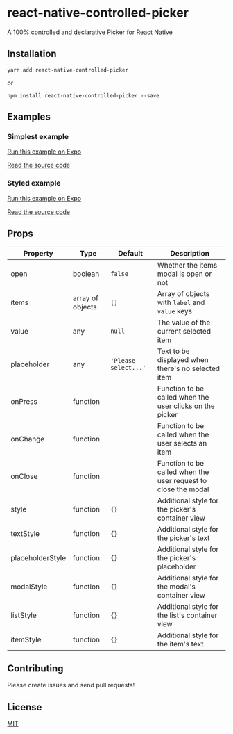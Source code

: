 # react-native-controlled-picker
A 100% controlled and declarative Picker for React Native

## Installation

```yarn add react-native-controlled-picker```

or

```npm install react-native-controlled-picker --save```

## Examples

### Simplest example

[Run this example on Expo](https://exp.host/@danielweinmann/react-native-controlled-picker-simplest)

[Read the source code](examples/simplest/App.js)

### Styled example

[Run this example on Expo](https://exp.host/@danielweinmann/react-native-controlled-picker-styled)

[Read the source code](examples/styled/App.js)

## Props

| Property | Type | Default | Description |
|---------------|----------|--------------|----------------------------------------------------------------|
| open | boolean | `false` | Whether the items modal is open or not |
| items | array of objects | `[]` | Array of objects with `label` and `value` keys |
| value | any | `null` | The value of the current selected item |
| placeholder | any | `'Please select...'` | Text to be displayed when there's no selected item |
| onPress | function | | Function to be called when the user clicks on the picker |
| onChange | function | | Function to be called when the user selects an item |
| onClose | function | | Function to be called when the user request to close the modal |
| style | function | `{}` | Additional style for the picker's container view |
| textStyle | function | `{}` | Additional style for the picker's text |
| placeholderStyle | function | `{}` | Additional style for the picker's placeholder |
| modalStyle | function | `{}` | Additional style for the modal's container view |
| listStyle | function | `{}` | Additional style for the list's container view |
| itemStyle | function | `{}` | Additional style for the item's text |

## Contributing

Please create issues and send pull requests!

## License

[MIT](LICENSE)
